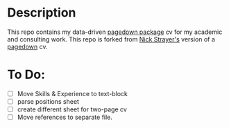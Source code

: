 # Description

This repo contains my data-driven [pagedown package](https://pagedown.rbind.io) cv for my academic and consulting work. This repo is forked from [Nick Strayer's](https://www.github.com/nstrayer/cv) version of a [pagedown](https://pagedown.rbind.io) cv.

# To Do:
- [ ] Move Skills & Experience to text-block
- [ ] parse positions sheet
- [ ] create different sheet for two-page cv
- [ ] Move references to separate file.
